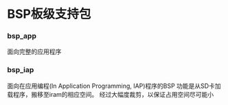 # BSP板级支持包

### bsp_app
面向完整的应用程序

### bsp_iap
面向在应用编程(In Application Programming, IAP)程序的BSP
功能是从SD卡加载程序，搬移至iram的相应空间。
经过大幅度裁剪，以保证占用空间尽可能小